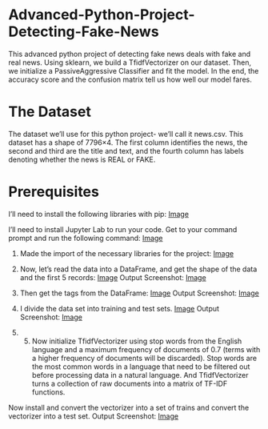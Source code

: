 # Advanced-Python-Project-Detecting-Fake-News
This advanced python project of detecting fake news deals with fake and real news. Using sklearn, we build a TfidfVectorizer on our dataset. Then, we initialize a PassiveAggressive Classifier and fit the model. In the end, the accuracy score and the confusion matrix tell us how well our model fares.

# The Dataset
The dataset we’ll use for this python project- we’ll call it news.csv. This dataset has a shape of 7796×4. The first column identifies the news, the second and third are the title and text, and the fourth column has labels denoting whether the news is REAL or FAKE.

# Prerequisites
I’ll need to install the following libraries with pip:
[Image](https://github.com/Ernar363/Advanced-Python-Project-Detecting-Fake-News/raw/master/images/1.png)

I’ll need to install Jupyter Lab to run your code. Get to your command prompt and run the following command:
[Image](https://github.com/Ernar363/Advanced-Python-Project-Detecting-Fake-News/raw/master/images/2.png)

1. Made the import of the necessary libraries for the project:
[Image](https://github.com/Ernar363/Advanced-Python-Project-Detecting-Fake-News/raw/master/images/3.png)

2. Now, let’s read the data into a DataFrame, and get the shape of the data and the first 5 records:
[Image](https://github.com/Ernar363/Advanced-Python-Project-Detecting-Fake-News/raw/master/images/4.png)
Output Screenshot: [Image](https://github.com/Ernar363/Advanced-Python-Project-Detecting-Fake-News/raw/master/images/5.png)

3. Then get the tags from the DataFrame:
[Image](https://github.com/Ernar363/Advanced-Python-Project-Detecting-Fake-News/raw/master/images/6.png)
Output Screenshot: [Image](https://github.com/Ernar363/Advanced-Python-Project-Detecting-Fake-News/raw/master/images/7.png)

4. I divide the data set into training and test sets.
[Image](https://github.com/Ernar363/Advanced-Python-Project-Detecting-Fake-News/raw/master/images/8.png)
Output Screenshot: [Image](https://github.com/Ernar363/Advanced-Python-Project-Detecting-Fake-News/raw/master/images/9.png)

5. 5. Now initialize TfidfVectorizer using stop words from the English language and a maximum frequency of documents of 0.7 (terms with a higher frequency of documents will be discarded). Stop words are the most common words in a language that need to be filtered out before processing data in a natural language. And TfidfVectorizer turns a collection of raw documents into a matrix of TF-IDF functions.

Now install and convert the vectorizer into a set of trains and convert the vectorizer into a test set.
Output Screenshot: [Image](https://github.com/Ernar363/Advanced-Python-Project-Detecting-Fake-News/raw/master/images/10.png)
